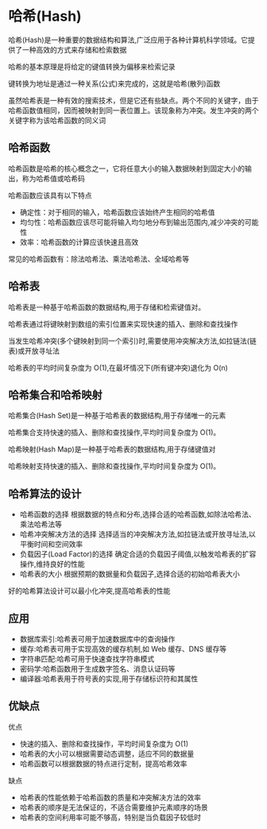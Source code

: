 # 哈希(Hash)

哈希(Hash)是一种重要的数据结构和算法,广泛应用于各种计算机科学领域。它提供了一种高效的方式来存储和检索数据

哈希的基本原理是将给定的键值转换为偏移来检索记录

键转换为地址是通过一种关系(公式)来完成的，这就是哈希(散列)函数

虽然哈希表是一种有效的搜索技术，但是它还有些缺点。两个不同的关键字，由于哈希函数值相同，因而被映射到同一表位置上。该现象称为冲突。发生冲突的两个关键字称为该哈希函数的同义词

## 哈希函数

哈希函数是哈希的核心概念之一，它将任意大小的输入数据映射到固定大小的输出，称为哈希值或哈希码

哈希函数应该具有以下特点

- 确定性：对于相同的输入，哈希函数应该始终产生相同的哈希值
- 均匀性：哈希函数应该尽可能将输入均匀地分布到输出范围内,减少冲突的可能性
- 效率：哈希函数的计算应该快速且高效

常见的哈希函数有：除法哈希法、乘法哈希法、全域哈希等

## 哈希表

哈希表是一种基于哈希函数的数据结构,用于存储和检索键值对。

哈希表通过将键映射到数组的索引位置来实现快速的插入、删除和查找操作

当发生哈希冲突(多个键映射到同一个索引)时,需要使用冲突解决方法,如拉链法(链表)或开放寻址法

哈希表的平均时间复杂度为 O(1),在最坏情况下(所有键冲突)退化为 O(n)

## 哈希集合和哈希映射

哈希集合(Hash Set)是一种基于哈希表的数据结构,用于存储唯一的元素

哈希集合支持快速的插入、删除和查找操作,平均时间复杂度为 O(1)。

哈希映射(Hash Map)是一种基于哈希表的数据结构,用于存储键值对

哈希映射支持快速的插入、删除和查找操作,平均时间复杂度为 O(1)。

## 哈希算法的设计

- 哈希函数的选择 根据数据的特点和分布,选择合适的哈希函数,如除法哈希法、乘法哈希法等
- 哈希冲突解决方法的选择 选择适当的冲突解决方法,如拉链法或开放寻址法,以平衡时间和空间效率
- 负载因子(Load Factor)的选择 确定合适的负载因子阈值,以触发哈希表的扩容操作,维持良好的性能
- 哈希表的大小 根据预期的数据量和负载因子,选择合适的初始哈希表大小

好的哈希算法设计可以最小化冲突,提高哈希表的性能

## 应用

- 数据库索引:哈希表可用于加速数据库中的查询操作
- 缓存:哈希表可用于实现高效的缓存机制,如 Web 缓存、DNS 缓存等
- 字符串匹配:哈希可用于快速查找字符串模式
- 密码学:哈希函数用于生成数字签名、消息认证码等
- 编译器:哈希表用于符号表的实现,用于存储标识符和其属性

## 优缺点

优点

- 快速的插入、删除和查找操作，平均时间复杂度为 O(1)
- 哈希表的大小可以根据需要动态调整，适应不同的数据量
- 哈希函数可以根据数据的特点进行定制，提高哈希效率

缺点

- 哈希表的性能依赖于哈希函数的质量和冲突解决方法的效率
- 哈希表的顺序是无法保证的，不适合需要维护元素顺序的场景
- 哈希表的空间利用率可能不够高，特别是当负载因子较低时
